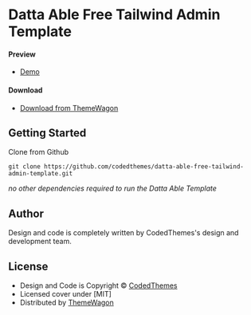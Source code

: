 # Datta Able Free Tailwind Admin Template

#### Preview

 - [Demo](https://themewagon.github.io/DattaAble/)

#### Download
 - [Download from ThemeWagon]( https://themewagon.com/themes/DattaAble)
 
 
## Getting Started

Clone from Github 
```
git clone https://github.com/codedthemes/datta-able-free-tailwind-admin-template.git
```
*no other dependencies required to run the Datta Able Template*
## Author

Design and code is completely written by CodedThemes's design and development team.  


## License

 - Design and Code is Copyright &copy; [CodedThemes](https://www.codedthemes.com)
 - Licensed cover under [MIT]
 - Distributed by [ThemeWagon](https://themewagon.com)

